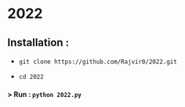 # 2022

## Installation :

* `git clone https://github.com/Rajvir0/2022.git`

* `cd 2022`

#### > Run : `python 2022.py`
